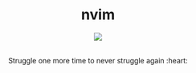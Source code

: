 <h1 align="center">nvim</h1>

<div align="center">
  <img src="./imgs/logo.png" />
</div>

<br>

<div align="center">
  <p>Struggle one more time to never struggle again :heart:</p>
</div>
